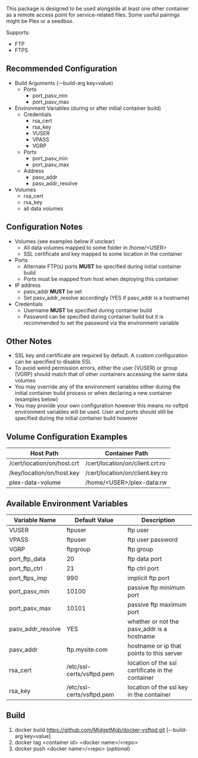 This package is designed to be used alongside at least one other container as a remote access point for service-related files. Some useful pairings might be Plex or a seedbox.

Supports:
* FTP
* FTPS

## Recommended Configuration
* Build Arguments (--build-arg key=value)
  * Ports
    * port_pasv_min
    * port_pasv_max
* Environment Variables (during or after initial container build)
  * Credentials
    * rsa_cert
    * rsa_key
    * VUSER
    * VPASS
    * VGRP
  * Ports
    * port_pasv_min
    * port_pasv_max
  * Address
    * pasv_addr
    * pasv_addr_resolve
* Volumes
  * rsa_cert
  * rsa_key
  * all data volumes

## Configuration Notes
* Volumes (see examples below if unclear)
  * All data volumes mapped to some folder in /home/\<USER>
  * SSL certificate and key mapped to some location in the container
* Ports
  * Alternate FTP(s) ports **MUST** be specified during initial container build
  * Ports must be mapped from host when deploying this container
* IP address
  * pasv_addr **MUST** be set
  * Set pasv_addr_resolve accordingly (YES if pasv_addr is a hostname)
* Credentials
  * Username **MUST** be specified during container build
  * Password can be specified during container build but it is recommended to set the password via the environment variable

## Other Notes
* SSL key and certificate are required by default. A custom configuration can be specified to disable SSL
* To avoid weird permission errors, either the user (VUSER) or group (VGRP) should match that of other containers accessing the same data volumes
* You may override any of the environment variables either during the initial container build process or when declaring a new container (examples below)
* You may provide your own configuration however this means no vsftpd environment variables will be used. User and ports should still be specified during the initial container build however

## Volume Configuration Examples
Host Path | Container Path
--------- | --------------
/cert/location/on/host.crt | /cert/location/on/client.crt:ro
/key/location/on/host.key | /cert/location/on/client.key:ro
plex-data-volume | /home/\<USER>/plex-data:rw

## Available Environment Variables
Variable Name | Default Value | Description
------------- | ------------- | -----------
VUSER | ftpuser | ftp user  
VPASS | ftpuser | ftp user password  
VGRP | ftpgroup | ftp group  
port_ftp_data | 20 | ftp data port 
port_ftp_ctrl | 21 | ftp ctrl port  
port_ftps_imp | 990 | implicit ftp port  
port_pasv_min | 10100 | passive ftp minimum port  
port_pasv_max | 10101 | passive ftp maximum port
pasv_addr_resolve | YES | whether or not the pasv_addr is a hostname
pasv_addr | ftp.mysite.com | hostname or ip that points to this server  
rsa_cert | /etc/ssl-certs/vsftpd.pem | location of the ssl certificate in the container  
rsa_key | /etc/ssl-certs/vsftpd.pem | location of the ssl key in the container

## Build
1. docker build https://github.com/MidgetMob/docker-vsftpd.git [--build-arg key=value]  
3. docker tag \<container id> \<docker name>/\<repo>  
3. docker push \<docker name>/\<repo> (*optional*)
